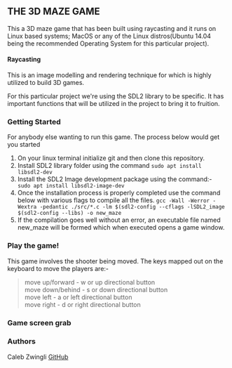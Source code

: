 ## THE 3D MAZE GAME 
This a 3D maze game that has been built using raycasting and it runs on Linux based systems; MacOS or any of the Linux distros(Ubuntu 14.04 being the recommended Operating System for this particular project).

#### Raycasting
This is an image modelling and rendering technique for which is highly utilized to build 3D games. 

For this particular project we're using the SDL2 library to be specific. It has important functions that will be utilized in the project to bring it to fruition.

### Getting Started
For anybody else wanting to run this game. The process below would get you started

1. On your linux terminal initialize git and then clone this repository.
2. Install SDL2 library folder using the command
	```sudo apt install libsdl2-dev```
3. Install the SDL2 Image development package using the command:- 
	``` sudo apt install libsdl2-image-dev```
4. Once the installation process is properly completed use the command below with various flags to compile all the files.
	```gcc -Wall -Werror -Wextra -pedantic ./src/*.c -lm $(sdl2-config --cflags -lSDL2_image $(sdl2-config --libs) -o new_maze```
5. If the compilation goes well without an error, an executable file named new_maze will be formed which when executed opens a game window.

### Play the game!
This game involves the shooter being moved. The keys mapped out on the keyboard to move the players are:- <br>
> move up/forward - w or up directional button <br>
> move down/behind - s or down directional button <br>
> move left - a or left directional button <br>
> move right - d or right directional button

### Game screen grab

### Authors
Caleb Zwingli [GitHub](https://github.com/ZwingliCaleb)
